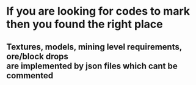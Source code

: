 <h1>If you are looking for codes to mark then you found the right place</h1>
<h2>Textures, models, mining level requirements, ore/block drops <br> are implemented by json files which cant be commented</h2>
